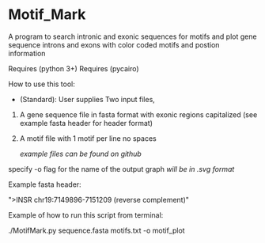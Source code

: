# Motif_Mark
A program to search intronic and exonic sequences for motifs and plot gene sequence introns and exons with color coded motifs  and postion information

Requires (python 3+)
Requires (pycairo)

How to use this tool:
- (Standard): User supplies Two input files,
 1) A gene sequence  file in fasta format with exonic regions capitalized (see example fasta header for header format)
 2) A motif file with 1 motif per line no spaces
 
    *example files can be found on github*
    
  specify -o flag  for the name of the output graph *will be in .svg format*
 
Example fasta header:

 ">INSR chr19:7149896-7151209 (reverse complement)"

Example of how to run this script from terminal:

./MotifMark.py sequence.fasta motifs.txt -o motif_plot 
